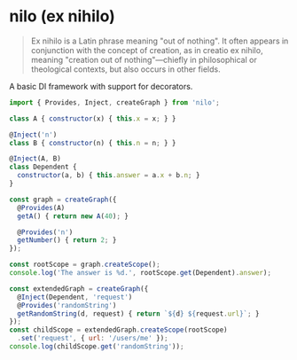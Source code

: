 # nilo (ex nihilo)

> Ex nihilo is a Latin phrase meaning "out of nothing".
> It often appears in conjunction with the concept of creation,
> as in creatio ex nihilo, meaning "creation out of nothing"—chiefly in philosophical
> or theological contexts, but also occurs in other fields.

A basic DI framework with support for decorators.

```js
import { Provides, Inject, createGraph } from 'nilo';

class A { constructor(x) { this.x = x; } }

@Inject('n')
class B { constructor(n) { this.n = n; } }

@Inject(A, B)
class Dependent {
  constructor(a, b) { this.answer = a.x + b.n; }
}

const graph = createGraph({
  @Provides(A)
  getA() { return new A(40); }

  @Provides('n')
  getNumber() { return 2; }
});

const rootScope = graph.createScope();
console.log('The answer is %d.', rootScope.get(Dependent).answer);

const extendedGraph = createGraph({
  @Inject(Dependent, 'request')
  @Provides('randomString')
  getRandomString(d, request) { return `${d} ${request.url}`; }
});
const childScope = extendedGraph.createScope(rootScope)
  .set('request', { url: '/users/me' });
console.log(childScope.get('randomString'));
```
